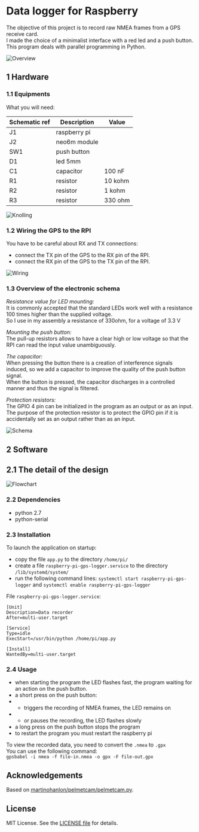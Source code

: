 # Data logger for Raspberry

The objective of this project is to record raw NMEA frames from a GPS receive card.  
I made the choice of a minimalist interface with a red led and a push button.  
This program deals with parallel programming in Python.  

![Overview](/img/overview.jpg)

## 1 Hardware

### 1.1 Equipments

What you will need:

Schematic ref | Description  | Value
---           | ---          | --- 
J1            | raspberry pi |
J2            | neo6m module |
SW1           | push button  |
D1            | led 5mm      |
C1            | capacitor    | 100 nF
R1            | resistor     | 10 kohm
R2            | resistor     | 1 kohm
R3            | resistor     | 330 ohm

![Knolling](/img/knolling.jpg)

### 1.2 Wiring the GPS to the RPI

You have to be careful about RX and TX connections:

* connect the TX pin of the GPS to the RX pin of the RPI.
* connect the RX pin of the GPS to the TX pin of the RPI.

![Wiring](/img/wiring.png)

### 1.3 Overview of the electronic schema

*Resistance value for LED mounting:*  
It is commonly accepted that the standard LEDs work well with a resistance 100 times higher than the supplied voltage.   
So I use in my assembly a resistance of 330ohm, for a voltage of 3.3 V  

*Mounting the push button:*  
The pull-up resistors allows to have a clear high or low voltage so that the RPI can read the input value unambiguously.  

*The capacitor:*  
When pressing the button there is a creation of interference signals induced, so we add a capacitor to improve the quality of the push button signal.  
When the button is pressed, the capacitor discharges in a controlled manner and thus the signal is filtered.  

*Protection resistors:*  
The GPIO 4 pin can be initialized in the program as an output or as an input.  
The purpose of the protection resistor is to protect the GPIO pin if it is accidentally set as an output rather than as an input.  

![Schema](/img/schema.jpg)

## 2 Software

## 2.1 The detail of the design

![Flowchart](/img/flowchart.png)

### 2.2 Dependencies

* python 2.7
* python-serial

### 2.3 Installation

To launch the application on startup: 

* copy the file `app.py` to the directory `/home/pi/`
* create a file `raspberry-pi-gps-logger.service` to the directory `/lib/systemd/system/`
* run the following command lines: `systemctl start raspberry-pi-gps-logger` and `systemctl enable raspberry-pi-gps-logger`

File `raspberry-pi-gps-logger.service`:
```
[Unit]
Description=Data recorder
After=multi-user.target

[Service]
Type=idle
ExecStart=/usr/bin/python /home/pi/app.py

[Install]
WantedBy=multi-user.target
```

### 2.4 Usage

* when starting the program the LED flashes fast, the program waiting for an action on the push button.
* a short press on the push button:
* * triggers the recording of NMEA frames, the LED remains on
* * or pauses the recording, the LED flashes slowly
* a long press on the push button stops the program
* to restart the program you must restart the raspberry pi

To view the recorded data, you need to convert the `.nmea` to `.gpx`  
You can use the following command:  
`gpsbabel -i nmea -f file-in.nmea -o gpx -F file-out.gpx`

## Acknowledgements
Based on [martinohanlon/pelmetcam/pelmetcam.py](https://github.com/martinohanlon/pelmetcam/blob/master/pelmetcam.py). 

## License
MIT License. See the [LICENSE file](LICENSE) for details.

